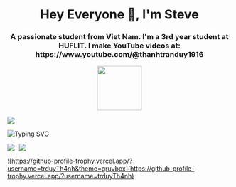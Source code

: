 <h1 align="center">Hey Everyone 👋, I'm Steve</h1>
<h3 align="center">A passionate student from Viet Nam. I'm a 3rd year student at HUFLIT. I make YouTube videos at: https://www.youtube.com/@thanhtranduy1916</h3>


<div id="header" align="center">
  <img src="https://media.giphy.com/media/M9gbBd9nbDrOTu1Mqx/giphy.gif" width="100"/>
</div>


![](https://komarev.com/ghpvc/?username=trduyTh4nh&color=red)

![Typing SVG](https://readme-typing-svg.herokuapp.com/?width=600&lines=Backend+Developer+🔙;Full-stack+Developer+🌝;NodeJS-Deveoper+☕;Front-end+ReactJS;and+you+💗)

<div style="display: flex; justify-content: space-between; align-items: center;">
  <div style="display: flex; align-items: center;">
    <img src="https://github-readme-stats.vercel.app/api?username=trduyTh4nh&show_icons=true&count_private=true" style="margin-right: 10px;">
    <img src="https://github-readme-stats.vercel.app/api/top-langs/?username=trduyTh4nh&layout=compact&langs_count=5">
  </div>
</div>



![https://github-profile-trophy.vercel.app/?username=trduyTh4nh&theme=gruvbox](https://github-profile-trophy.vercel.app/?username=trduyTh4nh)


